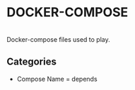 # DOCKER-COMPOSE


<br>
Docker-compose files used to play.
</br>

## Categories

<ul>
<li>Compose Name = depends</li>
</ul>

